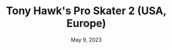 ---
layout: gba
title: "Tony Hawk's Pro Skater 2 (USA, Europe)"
categories:
 - approved
 - gba
 - universal
 - safe
tags:
- tony hawk
- pro
date: May 9, 2023
permalink: /games/pro-2/play/details
publisher: Activision
gid: pro-2
edition: us
redirect_from:
 - /games/pro-2/eu/play/details
 - /games/pro-2/us/play/details
---